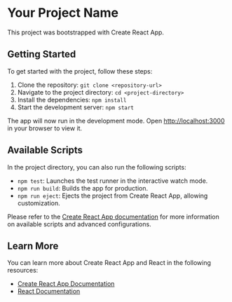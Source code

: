 # Your Project Name

This project was bootstrapped with Create React App.

## Getting Started

To get started with the project, follow these steps:

1. Clone the repository: `git clone <repository-url>`
2. Navigate to the project directory: `cd <project-directory>`
3. Install the dependencies: `npm install`
4. Start the development server: `npm start`

The app will now run in the development mode. Open [http://localhost:3000](http://localhost:3000) in your browser to view it.

## Available Scripts

In the project directory, you can also run the following scripts:

- `npm test`: Launches the test runner in the interactive watch mode.
- `npm run build`: Builds the app for production.
- `npm run eject`: Ejects the project from Create React App, allowing customization.

Please refer to the [Create React App documentation](https://facebook.github.io/create-react-app/docs/getting-started) for more information on available scripts and advanced configurations.

## Learn More

You can learn more about Create React App and React in the following resources:

- [Create React App Documentation](https://facebook.github.io/create-react-app/docs/getting-started)
- [React Documentation](https://reactjs.org/)
